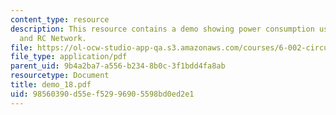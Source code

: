 ```yaml
---
content_type: resource
description: This resource contains a demo showing power consumption using MOSFET
  and RC Network.
file: https://ol-ocw-studio-app-qa.s3.amazonaws.com/courses/6-002-circuits-and-electronics-spring-2007/98560390d55ef52996905598bd0ed2e1_demo_18.pdf
file_type: application/pdf
parent_uid: 9b4a2ba7-a556-b234-8b0c-3f1bdd4fa8ab
resourcetype: Document
title: demo_18.pdf
uid: 98560390-d55e-f529-9690-5598bd0ed2e1
---
```

